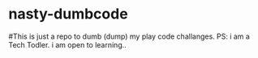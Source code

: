 # nasty-dumbcode

#This is just a repo to dumb (dump) my play code challanges. PS: i am a Tech Todler. i am open to learning..
